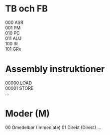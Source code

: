 # TB och FB
000  ASR  
001  PM   
010  PC   
011  ALU  
100  IR   
101  GRx  

# Assembly instruktioner
00000 LOAD  
00001 STORE  
...

# Moder (M)
00 Omedelbar (Immediate)
01 Direkt (Direct)
...